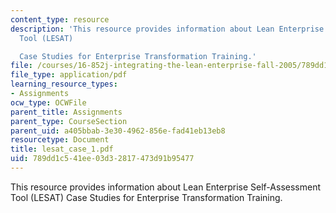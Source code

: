 ```yaml
---
content_type: resource
description: 'This resource provides information about Lean Enterprise Self-Assessment
  Tool (LESAT)

  Case Studies for Enterprise Transformation Training.'
file: /courses/16-852j-integrating-the-lean-enterprise-fall-2005/789dd1c541ee03d32817473d91b95477_lesat_case_1.pdf
file_type: application/pdf
learning_resource_types:
- Assignments
ocw_type: OCWFile
parent_title: Assignments
parent_type: CourseSection
parent_uid: a405bbab-3e30-4962-856e-fad41eb13eb8
resourcetype: Document
title: lesat_case_1.pdf
uid: 789dd1c5-41ee-03d3-2817-473d91b95477
---
```

This resource provides information about Lean Enterprise Self-Assessment Tool (LESAT)
Case Studies for Enterprise Transformation Training.

